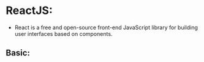 # ReactJS:
- React is a free and open-source front-end JavaScript library for building user interfaces based on components.

## Basic:
